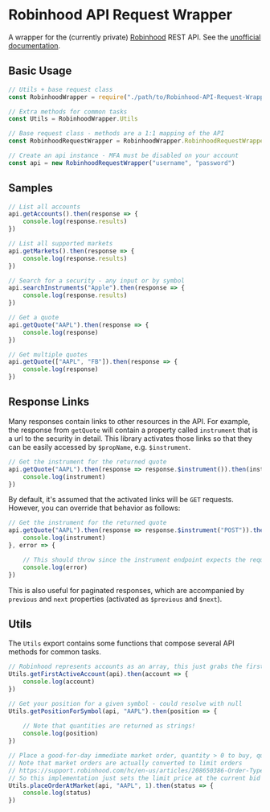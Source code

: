 # Robinhood API Request Wrapper

A wrapper for the (currently private) [Robinhood](https://www.robinhood.com/) REST API. See the [unofficial documentation](https://github.com/sanko/Robinhood).

## Basic Usage

````javascript
// Utils + base request class
const RobinhoodWrapper = require("./path/to/Robinhood-API-Request-Wrapper")

// Extra methods for common tasks
const Utils = RobinhoodWrapper.Utils

// Base request class - methods are a 1:1 mapping of the API
const RobinhoodRequestWrapper = RobinhoodWrapper.RobinhoodRequestWrapper

// Create an api instance - MFA must be disabled on your account
const api = new RobinhoodRequestWrapper("username", "password")
````

## Samples

````javascript
// List all accounts
api.getAccounts().then(response => {
	console.log(response.results)
})

// List all supported markets
api.getMarkets().then(response => {
	console.log(response.results)
})

// Search for a security - any input or by symbol
api.searchInstruments("Apple").then(response => {
	console.log(response.results)
})

// Get a quote
api.getQuote("AAPL").then(response => {
	console.log(response)
})

// Get multiple quotes
api.getQuote(["AAPL", "FB"]).then(response => {
	console.log(response)
})
````

## Response Links

Many responses contain links to other resources in the API. For example, the response from `getQuote` will contain a property called `instrument` that is a url to the security in detail. This library activates those links so that they can be easily accessed by `$propName`, e.g. `$instrument`.

````javascript
// Get the instrument for the returned quote
api.getQuote("AAPL").then(response => response.$instrument()).then(instrument => {
	console.log(instrument)
})
````

By default, it's assumed that the activated links will be `GET` requests. However, you can override that behavior as follows:

````javascript
// Get the instrument for the returned quote
api.getQuote("AAPL").then(response => response.$instrument("POST")).then(instrument => {
	console.log(instrument)
}, error => {

	// This should throw since the instrument endpoint expects the request method to be GET
	console.log(error)
})
`````

This is also useful for paginated responses, which are accompanied by `previous` and `next` properties (activated as `$previous` and `$next`).

## Utils

The `Utils` export contains some functions that compose several API methods for common tasks.

````javascript
// Robinhood represents accounts as an array, this just grabs the first active one
Utils.getFirstActiveAccount(api).then(account => {
	console.log(account)
})

// Get your position for a given symbol - could resolve with null
Utils.getPositionForSymbol(api, "AAPL").then(position => {
	
	// Note that quantities are returned as strings!
	console.log(position)
})

// Place a good-for-day immediate market order, quantity > 0 to buy, quantity < 0 to sell
// Note that market orders are actually converted to limit orders
// https://support.robinhood.com/hc/en-us/articles/208650386-Order-Types
// So this implementation just sets the limit price at the current bid or ask
Utils.placeOrderAtMarket(api, "AAPL", 1).then(status => {
	console.log(status)
})
````